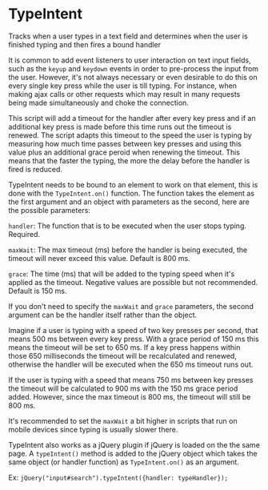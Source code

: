 TypeIntent
==========

Tracks when a user types in a text field and determines when the user is finished typing and then fires a bound handler

It is common to add event listeners to user interaction on text input fields, such as the `keyup` and `keydown` events in order to pre-process the input from the user. However, it's not always necessary or even desirable to do this on every single key press while the user is till typing. For instance, when making ajax calls or other requests which may result in many requests being made simultaneously and choke the connection.

This script will add a timeout for the handler after every key press and if an additional key press is made before this time runs out the timeout is renewed. The script adapts this timeout to the speed the user is typing by measuring how much time passes between key presses and using this value plus an additional grace peroid when renewing the timeout.
This means that the faster the typing, the more the delay before the handler is fired is reduced.


TypeIntent needs to be bound to an element to work on that element, this is done with the `TypeIntent.on()` function. The function takes the element as the first argument and an object with parameters as the second, here are the possible parameters:

`handler`: The function that is to be executed when the user stops typing. Required.

`maxWait`: The max timeout (ms) before the handler is being executed, the timeout will never exceed this value. Default is 800 ms.

`grace`: The time (ms) that will be added to the typing speed when it's applied as the timeout. Negative values are possible but not recommended. Default is 150 ms.

If you don't need to specify the `maxWait` and `grace` parameters, the second argument can be the handler itself rather than the object.


Imagine if a user is typing with a speed of two key presses per second, that means 500 ms between every key press. With a grace period of 150 ms this means the timeout will be set to 650 ms. If a key press happens within those 650 milliseconds the timeout will be recalculated and renewed, otherwise the handler will be executed when the 650 ms timeout runs out.

If the user is typing with a speed that means 750 ms between key presses the timeout will be calculated to 900 ms with the 150 ms grace period added. However, since the max timeout is 800 ms, the timeout will still be 800 ms.

It's recommended to set the `maxWait` a bit higher in scripts that run on mobile devices since typing is usually slower there.


TypeIntent also works as a jQuery plugin if jQuery is loaded on the the same page. A `typeIntent()` method is added to the jQuery object which takes the same object (or handler function) as `TypeIntent.on()` as an argument.

Ex: `jQuery("input#search").typeIntent({handler: typeHandler});`
